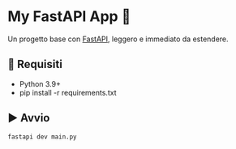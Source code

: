# My FastAPI App 🚀

Un progetto base con [FastAPI](https://fastapi.tiangolo.com/), leggero e immediato da estendere.

## 🧩 Requisiti

- Python 3.9+
- pip install -r requirements.txt

## ▶️ Avvio

```bash
fastapi dev main.py
```
